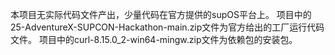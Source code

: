 本项目无实际代码文件产出，少量代码在官方提供的supOS平台上。
项目中的25-AdventureX-SUPCON-Hackathon-main.zip文件为官方给出的工厂运行代码文件。
项目中的curl-8.15.0_2-win64-mingw.zip文件为依赖包的安装包。
